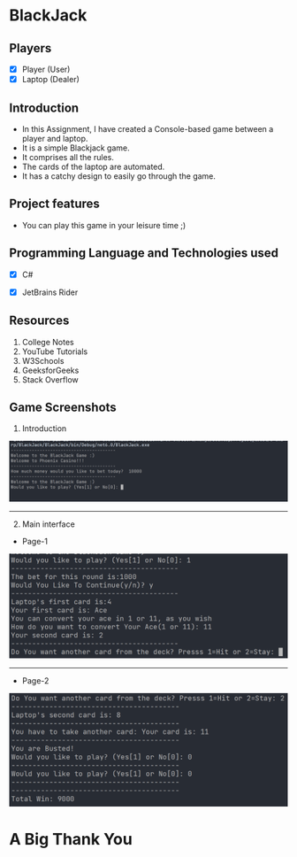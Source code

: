 # **BlackJack**

## **Players**
- [x] Player (User)
- [x] Laptop (Dealer)
 
 ## **Introduction**

 - In this Assignment, I have created a Console-based game between a player and laptop.
 - It is a simple Blackjack game.
 - It comprises all the rules.
 - The cards of the laptop are automated.
 - It has a catchy design to easily go through the game.

 ## **Project features**
 - You can play this game in your leisure time ;)  
  
## **Programming Language and Technologies used**
 
 - [x] C#
 - [x] JetBrains Rider


## **Resources**
1. College Notes
2. YouTube Tutorials
3. W3Schools
4. GeeksforGeeks
5. Stack Overflow

## **Game Screenshots**

1. Introduction 

![Game-Introduction](./images/SS-1.png)

<hr> 

2. Main interface

* Page-1

![Page-1](./images/SS-2.png)

<hr>

* Page-2

![Page-2](./images/SS-3.png)

# **A Big Thank You**


